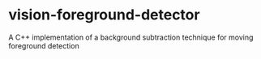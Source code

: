 vision-foreground-detector
==========================

A C++ implementation of a background subtraction technique for moving foreground detection
